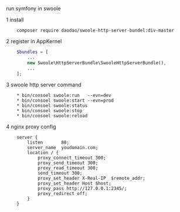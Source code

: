 run symfony in swoole

1 install 
```text
    composer require daodao/swoole-http-server-bundel:div-master
```

2 register in AppKernel
```php
    $bundles = [
        ...
        new Swoole\HttpServerBundle\SwooleHttpServerBundle(),
        ...
    ];
```

3 swoole http server command
```text
    * bin/consoel swoole:run   --evn=dev
    * bin/consoel swoole:start --evn=prod
    * bin/consoel swoole:status
    * bin/consoel swoole:stop
    * bin/consoel swoole:reload
```

4 nginx proxy config
```text
    server {
        listen       80;
        server_name  youdomain.com;
        location / {
            proxy_connect_timeout 300;
            proxy_send_timeout 300;
            proxy_read_timeout 300;
            send_timeout 300;
            proxy_set_header X-Real-IP  $remote_addr;
            proxy_set_header Host $host;
            proxy_pass http://127.0.0.1:2345/;
            proxy_redirect off;
        }
    }
```

